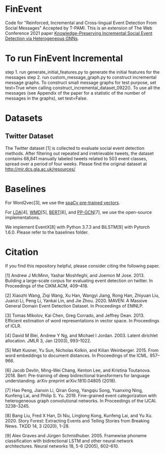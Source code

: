 # FinEvent
Code for "Reinforced, Incremental and Cross-lingual Event Detection From Social Messages" Accepted by T-PAMI.
This is an extension of The Web Conference 2021 paper [Knowledge-Preserving Incremental Social Event Detection via Heterogeneous GNNs](https://arxiv.org/pdf/2101.08747.pdf).

# To run FinEvent Incremental

step 1. run generate_initial_features.py to generate the initial features for the messages
step 2. run custom_message_graph.py to construct incremental message graphs. To construct small message graphs for test purpose, set test=True when calling construct_incremental_dataset_0922(). To use all the messages (see Appendix of the paper for a statistic of the number of messages in the graphs), set test=False.

# Datasets
## Twitter Dataset
The Twitter dataset [1] is collected to evaluate social event detection methods. After filtering out repeated and irretrievable tweets, the dataset contains 68,841 manually labeled tweets related to 503 event classes, spread over a period of four weeks. Please find the original dataset at http://mir.dcs.gla.ac.uk/resources/

# Baselines
For Word2vec[3], we use the [spaCy pre-trained vectors](https://spacy.io/models/en#en_core_web_lg).

For [LDA](https://radimrehurek.com/gensim/models/ldamodel.html)[4], [WMD](https://tedboy.github.io/nlps/generated/generated/gensim.similarities.WmdSimilarity.html#gensim.similarities.WmdSimilarity)[5], [BERT](https://github.com/huggingface/transformers)[6], and [PP-GCN](https://github.com/RingBDStack/PPGCN)[7], we use the open-source implementations.

We implement EventX[8] with Python 3.7.3 and BiLSTM[9] with Pytorch 1.6.0. Please refer to the baselines folder. 

# Citation
If you find this repository helpful, please consider citing the following paper.


[1] Andrew J McMinn, Yashar Moshfeghi, and Joemon M Jose. 2013. Building a large-scale corpus for evaluating event detection on twitter. In Proceedings of the CIKM.ACM, 409–418.

[2] Xiaozhi Wang, Ziqi Wang, Xu Han, Wangyi Jiang, Rong Han, Zhiyuan Liu, Juanzi Li, Peng Li, Yankai Lin, and Jie Zhou. 2020. MAVEN: A Massive General Domain
Event Detection Dataset. In Proceedings of EMNLP.

[3] Tomas Mikolov, Kai Chen, Greg Corrado, and Jeffrey Dean. 2013. Efficient estimation of word representations in vector space. In Proceedings of ICLR.

[4] David M Blei, Andrew Y Ng, and Michael I Jordan. 2003. Latent dirichlet allocation. JMLR 3, Jan (2003), 993–1022.

[5] Matt Kusner, Yu Sun, Nicholas Kolkin, and Kilian Weinberger. 2015. From word embeddings to document distances. In Proceedings of the ICML. 957–966.

[6] Jacob Devlin, Ming-Wei Chang, Kenton Lee, and Kristina Toutanova. 2018. Bert: Pre-training of deep bidirectional transformers for language understanding. arXiv preprint arXiv:1810.04805 (2018).

[7] Hao Peng, Jianxin Li, Qiran Gong, Yangqiu Song, Yuanxing Ning, Kunfeng Lai, and Philip S. Yu. 2019. Fine-grained event categorization with heterogeneous graph convolutional networks. In Proceedings of the IJCAI. 3238–3245.

[8] Bang Liu, Fred X Han, Di Niu, Linglong Kong, Kunfeng Lai, and Yu Xu. 2020. Story Forest: Extracting Events and Telling Stories from Breaking News. TKDD 14, 3 (2020), 1–28.

[9] Alex Graves and Jürgen Schmidhuber. 2005. Framewise phoneme classification with bidirectional LSTM and other neural network architectures. Neural networks 18, 5-6 (2005), 602–610.